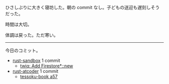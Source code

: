 ひさしぶりに大きく寝坊した。朝の commit なし。子どもの送迎も遅刻しそうだった。

時間は大切。

体調は戻った。ただ寒い。

---

今日のコミット。

- [rust-sandbox](https://github.com/bouzuya/rust-sandbox) 1 commit
  - [twiq: Add Firestore*::new](https://github.com/bouzuya/rust-sandbox/commit/5234242aab3741c284125697f3a94deb5dc17f7e)
- [rust-atcoder](https://github.com/bouzuya/rust-atcoder) 1 commit
  - [tessoku-book a57](https://github.com/bouzuya/rust-atcoder/commit/9240271ae70dd3902613affbbbfacd0746789c89)
